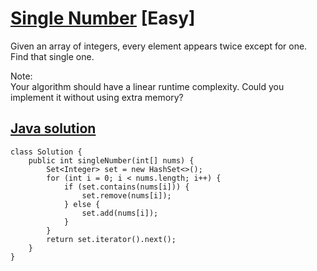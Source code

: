 # [Single Number](https://leetcode.com/problems/single-number/description/) [Easy]
Given an array of integers, every element appears twice except for one. Find that single one.

Note:  
Your algorithm should have a linear runtime complexity. Could you implement it without using extra memory?

## [Java solution](https://leetcode.com/submissions/detail/149834350/)
```
class Solution {
    public int singleNumber(int[] nums) {
        Set<Integer> set = new HashSet<>();
        for (int i = 0; i < nums.length; i++) {
            if (set.contains(nums[i])) {
                set.remove(nums[i]);
            } else {
                set.add(nums[i]);
            }
        }
        return set.iterator().next();
    }
}
```
